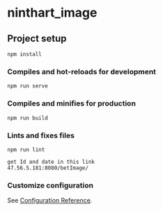 # ninthart_image

## Project setup
```
npm install
```

### Compiles and hot-reloads for development
```
npm run serve
```

### Compiles and minifies for production
```
npm run build
```

### Lints and fixes files
```
npm run lint
```

```
get Id and date in this link
47.56.5.181:8080/betImage/
```

### Customize configuration
See [Configuration Reference](https://cli.vuejs.org/config/).
